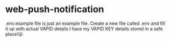# web-push-notification

.env.example file is just an example file.
Create a new file called .env and fill it up with actual VAPID details
I have my VAPID KEY details stored in a safe place!😛
